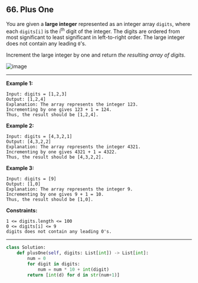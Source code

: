## 66. Plus One

You are given a __large integer__ represented as an integer array ```digits```, where each ```digits[i]``` is the i<sup>th</sup> digit of the integer. The digits are ordered from most significant to least significant in left-to-right order. The large integer does not contain any leading ```0```'s.

Increment the large integer by one and return _the resulting array of digits_.

![image](https://user-images.githubusercontent.com/35042430/209451856-6282f4f8-cb37-4f7c-add0-a8b83530f925.png)

---

__Example 1:__
```
Input: digits = [1,2,3]
Output: [1,2,4]
Explanation: The array represents the integer 123.
Incrementing by one gives 123 + 1 = 124.
Thus, the result should be [1,2,4].
```

__Example 2:__
```
Input: digits = [4,3,2,1]
Output: [4,3,2,2]
Explanation: The array represents the integer 4321.
Incrementing by one gives 4321 + 1 = 4322.
Thus, the result should be [4,3,2,2].
```

__Example 3:__
```
Input: digits = [9]
Output: [1,0]
Explanation: The array represents the integer 9.
Incrementing by one gives 9 + 1 = 10.
Thus, the result should be [1,0].
```

__Constraints:__
```
1 <= digits.length <= 100
0 <= digits[i] <= 9
digits does not contain any leading 0's.
```

---

```Python
class Solution:
    def plusOne(self, digits: List[int]) -> List[int]:
        num = 0
        for digit in digits:
            num = num * 10 + int(digit)
        return [int(d) for d in str(num+1)]
```

